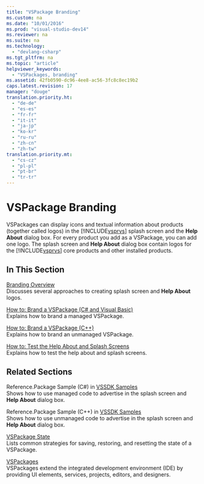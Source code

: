 ```yaml
---
title: "VSPackage Branding"
ms.custom: na
ms.date: "10/01/2016"
ms.prod: "visual-studio-dev14"
ms.reviewer: na
ms.suite: na
ms.technology: 
  - "devlang-csharp"
ms.tgt_pltfrm: na
ms.topic: "article"
helpviewer_keywords: 
  - "VSPackages, branding"
ms.assetid: 42fb0590-dc96-4ee8-ac56-3fc8c8ec19b2
caps.latest.revision: 17
manager: "douge"
translation.priority.ht: 
  - "de-de"
  - "es-es"
  - "fr-fr"
  - "it-it"
  - "ja-jp"
  - "ko-kr"
  - "ru-ru"
  - "zh-cn"
  - "zh-tw"
translation.priority.mt: 
  - "cs-cz"
  - "pl-pl"
  - "pt-br"
  - "tr-tr"
---
```

# VSPackage Branding
VSPackages can display icons and textual information about products (together called logos) in the [!INCLUDE[vsprvs](../codequality/includes/vsprvs_md.md)] splash screen and the **Help About** dialog box. For every product you add as a VSPackage, you can add one logo. The splash screen and **Help About** dialog box contain logos for the [!INCLUDE[vsprvs](../codequality/includes/vsprvs_md.md)] core products and other installed products.  
  
## In This Section  
 [Branding Overview](../misc/branding-overview.md)  
 Discusses several approaches to creating splash screen and **Help About** logos.  
  
 [How to: Brand a VSPackage (C# and Visual Basic)](../misc/how-to--brand-a-vspackage--csharp-and-visual-basic-.md)  
 Explains how to brand a managed VSPackage.  
  
 [How to: Brand a VSPackage (C++)](../misc/how-to--brand-a-vspackage--c---.md)  
 Explains how to brand an unmanaged VSPackage.  
  
 [How to: Test the Help About and Splash Screens](../misc/how-to--test-the-help-about-and-splash-screens.md)  
 Explains how to test the help about and splash screens.  
  
## Related Sections  
 Reference.Package Sample (C#) in [VSSDK Samples](../misc/vssdk-samples.md)  
 Shows how to use managed code to advertise in the splash screen and **Help About** dialog box.  
  
 Reference.Package Sample (C++) in [VSSDK Samples](../misc/vssdk-samples.md)  
 Shows how to use unmanaged code to advertise in the splash screen and **Help About** dialog box.  
  
 [VSPackage State](../misc/vspackage-state.md)  
 Lists common strategies for saving, restoring, and resetting the state of a VSPackage.  
  
 [VSPackages](../extensibility/vspackages.md)  
 VSPackages extend the integrated development environment (IDE) by providing UI elements, services, projects, editors, and designers.